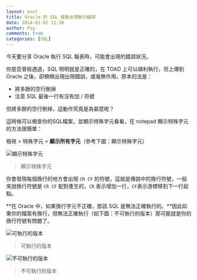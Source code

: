```yaml
---
layout: post
title: Oracle 的 SQL 報表出現斷行錯誤
date: 2014-01-02 11:30
author: Poy
comments: true
categories: [SQL]
---
```

今天要分享 Oracle 執行 SQL 報表時，可能會出現的錯誤狀況。

你是否曾經遇過，SQL 明明就是正確的，在 TOAD 上可以順利執行，但上傳到 Oracle 之後，卻頻頻出現出現錯誤，或毫無作用。原本的法是：
*	將多餘的空行刪掉
*	注意 SQL 最後一行有沒有加 / 符號

但將多餘的空行刪掉，這動作究竟是為甚麼呢？

這時候可以檢查你的SQL檔案，並顯示特殊字元看看，在 notepad 顯示特殊字元的方法很簡單：

檢視 > 特殊字元 > **顯示所有字元**（參考下圖：顯示特殊字元）

![顯示特殊字元](http://i.imgur.com/9Jf6bpi.jpg)
>顯示特殊字元

你會發現每個換行的地方會出現 `CR CF` 的符號，這就是傳說中的換行符號，一般來說換行符號是 `CR CF` 配對產生的，`CR` 表示增加一行，`CF`表示游標移到下一行起點。

**在 Oracle 中，如果換行字元不正確，那該 SQL 是無法正確執行的。**因此如果你的檔案有換行，但無法正確執行（如下圖：不可執行的版本）那可能就是你的換行符號有問題了。

![可執行的版本](http://i.imgur.com/oDX1swo.jpg)
>可執行的版本

![不可執行的版本](http://i.imgur.com/YEVDqJf.jpg)
>不可執行的版本